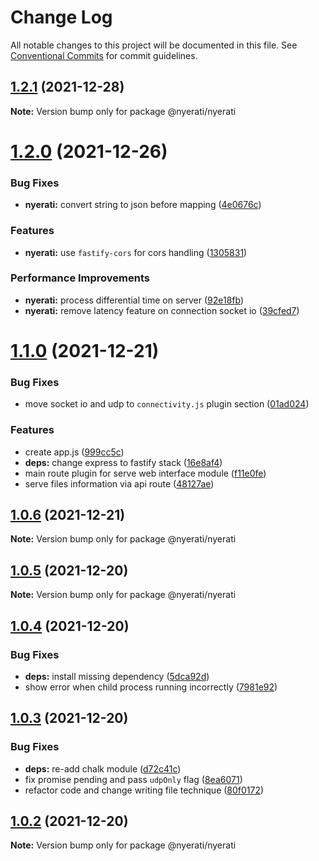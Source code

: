 # Change Log

All notable changes to this project will be documented in this file.
See [Conventional Commits](https://conventionalcommits.org) for commit guidelines.

## [1.2.1](https://github.com/reacto11mecha/nyerati/compare/@nyerati/nyerati@1.2.0...@nyerati/nyerati@1.2.1) (2021-12-28)

**Note:** Version bump only for package @nyerati/nyerati

# [1.2.0](https://github.com/reacto11mecha/nyerati/compare/@nyerati/nyerati@1.1.0...@nyerati/nyerati@1.2.0) (2021-12-26)

### Bug Fixes

- **nyerati:** convert string to json before mapping ([4e0676c](https://github.com/reacto11mecha/nyerati/commit/4e0676c6b5a2ff8e23b6b1709c19a72810694232))

### Features

- **nyerati:** use `fastify-cors` for cors handling ([1305831](https://github.com/reacto11mecha/nyerati/commit/1305831ad3b13b20a2092cdf8a0578b86f7b3013))

### Performance Improvements

- **nyerati:** process differential time on server ([92e18fb](https://github.com/reacto11mecha/nyerati/commit/92e18fbcf783d659842e102ccf6f420102651f4a))
- **nyerati:** remove latency feature on connection socket io ([39cfed7](https://github.com/reacto11mecha/nyerati/commit/39cfed7f6d101090450c1617e28340a370cbe66f))

# [1.1.0](https://github.com/reacto11mecha/nyerati/compare/@nyerati/nyerati@1.0.6...@nyerati/nyerati@1.1.0) (2021-12-21)

### Bug Fixes

- move socket io and udp to `connectivity.js` plugin section ([01ad024](https://github.com/reacto11mecha/nyerati/commit/01ad0249167c61d51b89fe810c7293b6f441593c))

### Features

- create app.js ([999cc5c](https://github.com/reacto11mecha/nyerati/commit/999cc5c25a449744a52f201bfeaa524e7e256bf9))
- **deps:** change express to fastify stack ([16e8af4](https://github.com/reacto11mecha/nyerati/commit/16e8af4fb2eed75970b936f717f419161908f1e9))
- main route plugin for serve web interface module ([f11e0fe](https://github.com/reacto11mecha/nyerati/commit/f11e0fefd8d31e2329fcf2fb52380b484083bf50))
- serve files information via api route ([48127ae](https://github.com/reacto11mecha/nyerati/commit/48127aedcf89c5fd28f86d66acbc2d43dbafac06))

## [1.0.6](https://github.com/reacto11mecha/nyerati/compare/@nyerati/nyerati@1.0.5...@nyerati/nyerati@1.0.6) (2021-12-21)

**Note:** Version bump only for package @nyerati/nyerati

## [1.0.5](https://github.com/reacto11mecha/nyerati/compare/@nyerati/nyerati@1.0.4...@nyerati/nyerati@1.0.5) (2021-12-20)

**Note:** Version bump only for package @nyerati/nyerati

## [1.0.4](https://github.com/reacto11mecha/nyerati/compare/@nyerati/nyerati@1.0.3...@nyerati/nyerati@1.0.4) (2021-12-20)

### Bug Fixes

- **deps:** install missing dependency ([5dca92d](https://github.com/reacto11mecha/nyerati/commit/5dca92db1d7bb17918fc5ae6014ff09c1f5a17c1))
- show error when child process running incorrectly ([7981e92](https://github.com/reacto11mecha/nyerati/commit/7981e927e26feacb3b2cdf83cf6016ef91277aa9))

## [1.0.3](https://github.com/reacto11mecha/nyerati/compare/@nyerati/nyerati@1.0.2...@nyerati/nyerati@1.0.3) (2021-12-20)

### Bug Fixes

- **deps:** re-add chalk module ([d72c41c](https://github.com/reacto11mecha/nyerati/commit/d72c41c9791972c39fbc4ec937a00c4f1090f7de))
- fix promise pending and pass `udpOnly` flag ([8ea6071](https://github.com/reacto11mecha/nyerati/commit/8ea6071cd797f1aa4c1965b27dda5169b0c32a3a))
- refactor code and change writing file technique ([80f0172](https://github.com/reacto11mecha/nyerati/commit/80f017258f586cefeaef1ce0c3f0629a3ec3d083))

## [1.0.2](https://github.com/reacto11mecha/nyerati/compare/@nyerati/nyerati@1.0.1...@nyerati/nyerati@1.0.2) (2021-12-20)

**Note:** Version bump only for package @nyerati/nyerati
